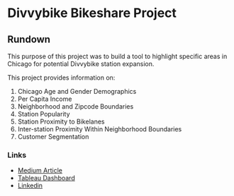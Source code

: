 # Divvybike Bikeshare Project

## Rundown

This purpose of this project was to build a tool to highlight specific areas in Chicago for potential Divvybike station expansion. 

This project provides information on:
1. Chicago Age and Gender Demographics
2. Per Capita Income
3. Neighborhood and Zipcode Boundaries
4. Station Popularity
5. Station Proximity to Bikelanes
6. Inter-station Proximity Within Neighborhood Boundaries
7. Customer Segmentation

### Links

- [Medium Article](https://medium.com/@daniel.sagher1/divvybike-expansion-project-dfa427869b93)
- [Tableau Dashboard](https://public.tableau.com/app/profile/dan.sagher/viz/DivvyDash_17143258974750/Dashboard2)
- [Linkedin](https://www.linkedin.com/in/dan-sagher/)
